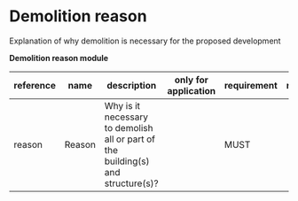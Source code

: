 # Demolition reason

Explanation of why demolition is necessary for the proposed development


**Demolition reason module**

| reference | name | description | only for application | requirement | notes |
| --- | --- | --- | --- | --- | --- |
| reason | Reason | Why is it necessary to demolish all or part of the building(s) and structure(s)? |  | MUST |  |


